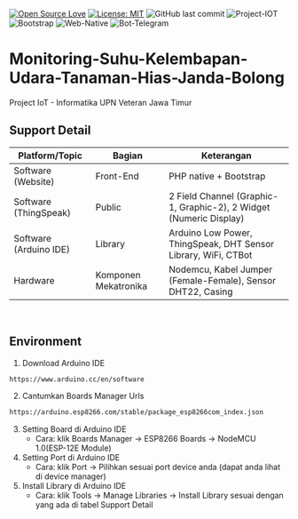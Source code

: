 [![Open Source Love](https://badges.frapsoft.com/os/v1/open-source.svg?style=flat)](https://github.com/ellerbrock/open-source-badges/)
[![License: MIT](https://img.shields.io/badge/License-MIT-green.svg)](https://opensource.org/licenses/MIT)
![GitHub last commit](https://img.shields.io/github/last-commit/devancakra/Sistem-Pemantauan-Suhu-dan-Kelembapan-Udara-Pada-Tanaman-Hias-Janda-Bolong-Terintegrasi)
![Project-IOT](https://img.shields.io/badge/-ProjectIOT-light.svg?style=flat&logo=arduino&logoColor=white&color=1db86a)
![Bootstrap](https://img.shields.io/badge/-Bootstrap-purple.svg?&logo=bootstrap&logoColor=white)
![Web-Native](https://img.shields.io/badge/-WebsiteNative-grey.svg?&logo=PHP&logoColor=white)
![Bot-Telegram](https://img.shields.io/badge/-BotTelegram-blue.svg?style=flat&logo=telegram&logoColor=white)


# Monitoring-Suhu-Kelembapan-Udara-Tanaman-Hias-Janda-Bolong
Project IoT - Informatika UPN Veteran Jawa Timur

## Support Detail
| Platform/Topic | Bagian | Keterangan |
| --- | --- | --- |
| Software (Website) | Front-End | PHP native + Bootstrap |
| Software (ThingSpeak) | Public | 2 Field Channel (Graphic-1, Graphic-2), 2 Widget (Numeric Display) |
| Software (Arduino IDE) | Library | Arduino Low Power, ThingSpeak, DHT Sensor Library, WiFi, CTBot |
| Hardware | Komponen Mekatronika | Nodemcu, Kabel Jumper (Female-Female), Sensor DHT22, Casing |

<br>

## Environment
1. Download Arduino IDE
```bash
https://www.arduino.cc/en/software
```
2. Cantumkan Boards Manager Urls
```bash
https://arduino.esp8266.com/stable/package_esp8266com_index.json
```
3. Setting Board di Arduino IDE
   <ul>
      <li>Cara: klik Boards Manager -> ESP8266 Boards -> NodeMCU 1.0(ESP-12E Module)</li>
   </ul>
4. Setting Port di Arduino IDE
   <ul>
      <li>Cara: klik Port -> Pilihkan sesuai port device anda (dapat anda lihat di device manager)</li>
   </ul>
5. Install Library di Arduino IDE
   <ul>
      <li>Cara: klik Tools -> Manage Libraries -> Install Library sesuai dengan yang ada di tabel Support Detail</li>
   </ul>
